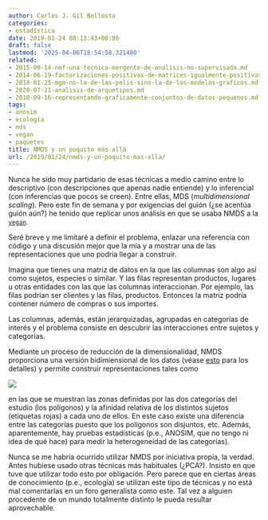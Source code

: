 ```yaml
---
author: Carlos J. Gil Bellosta
categories:
- estadística
date: 2019-01-24 08:13:43+00:00
draft: false
lastmod: '2025-04-06T18:54:58.321480'
related:
- 2015-09-14-nmf-una-tecnica-mergente-de-analisis-no-supervisado.md
- 2014-06-19-factorizaciones-positivas-de-matrices-igualmente-positivas.md
- 2018-01-25-mgm-no-la-de-las-pelis-sino-la-de-los-modelos-graficos.md
- 2020-07-21-analisis-de-arquetipos.md
- 2010-09-16-representando-graficamente-conjuntos-de-datos-pequenos.md
tags:
- anosim
- ecología
- mds
- vegan
- paquetes
title: NMDS y un poquito más allá
url: /2019/01/24/nmds-y-un-poquito-mas-alla/
---
```


Nunca he sido muy partidario de esas técnicas a medio camino entre lo descriptivo (con descripciones que apenas nadie entiende) y lo inferencial (con inferencias que pocos se creen). Entre ellas, MDS (_multidimensional scaling_). Pero este fin de semana y por exigencias del guión (¿se acentúa guión aún?) he tenido que replicar unos análisis en que se usaba NMDS a la [`vegan`](https://CRAN.R-project.org/package=vegan).

Seré breve y me limitaré a definir el problema, enlazar una referencia con código y una discusión mejor que la mía y a mostrar una de las representaciones que uno podría llegar a construir.

Imagina que tienes una matriz de datos en la que las columnas son algo así como sujetos, especies o similar. Y las filas representan productos, lugares u otras entidades con las que las columnas interaccionan. Por ejemplo, las filas podrían ser clientes y las filas, productos. Entonces la matriz podría contener número de compras o sus importes.

Las columnas, además, están jerarquizadas, agrupadas en categorías de interés y el problema consiste en descubrir las interacciones entre sujetos y categorías.

Mediante un proceso de reducción de la dimensionalidad, NMDS proporciona una versión bidimiensional de los datos (véase [esto](https://jonlefcheck.net/2012/10/24/nmds-tutorial-in-r/) para los detalles) y permite construir representaciones tales como

![](/wp-uploads/2019/01/nmdsconvex.png#center)

en las que se muestran las zonas definidas por las dos categorías del estudio (los polígonos) y la afinidad relativa de los distintos sujetos (etiquetas rojas) a cada uno de ellos. En este caso existe una diferencia entre las categorías puesto que los polígonos son disjuntos, etc. Además, aparentemente, hay pruebas estadísticas (p.e., ANOSIM, que no tengo ni idea de qué hace) para medir la heterogeneidad de las categorías).

Nunca se me habría ocurrido utilizar NMDS por iniciativa propia, la verdad.  Antes hubiese usado otras técnicas más habituales (¿PCA?). Insisto en que tuve que utilizar todo esto por obligación. Pero parece que en ciertas áreas de conocimiento (p.e., ecología) se utilizan este tipo de técnicas y no está mal comentarlas en un foro generalista como este. Tal vez a alguien procedente de un mundo totalmente distinto le pueda resultar aprovechable.